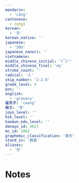 ```yaml
---
mandarin:
  - 'cāng'
cantonese:
  - cong1
korean:
  - '창'
korean_native: ''
japanese:
  - 'SOU'
japanese_nanori: ''
vietnamese:
middle_chinese_initial: 't͡sʰ'
middle_chinese_final: 'ɑŋ'
stroke_count: ''
radical: '人'
skip_number: '2-2-8'
grade_level: 4
pos: ''
english:
  - 'granary'
羅馬字: 'cwang'
韓文: '촹'
joyo_level: ''
hsk_level: ''
hanmun_edu_level: ''
danayo_id: 4017
mc_id: 1062
graphemic_classification: '象形'
stand_in: '穀倉'
aliases:
  - '仓'
---
```


# Notes
